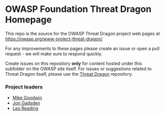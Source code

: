 # OWASP Foundation Threat Dragon Homepage

This repo is the source for the OWASP Threat Dragon project web pages at https://owasp.org/www-project-threat-dragon/

For any improvements to these pages please create an issue or open a pull request - we will make sure to respond quickly.

Create issues on this repository **only** for content hosted under this subfolder on the OWASP site itself.
For issues or suggestions related to Threat Dragon itself, please use the
[Threat Dragon](https://github.com/OWASP/threat-dragon) repository.

### Project leaders
* [Mike Goodwin](mailto:mike.goodwin@owasp.org)
* [Jon Gadsden](mailto:jon.gadsden@owasp.org)
* [Leo Reading](mailto:leo.reading@owasp.org)

